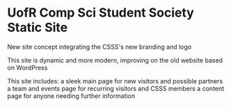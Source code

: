 # UofR Comp Sci Student Society Static Site

New site concept integrating the CSSS's new branding and logo

This site is dynamic and more modern, improving on the old website based on WordPress

This site includes:
 a sleek main page for new visitors and possible partners
 a team and events page for recurring visitors and CSSS members
 a content page for anyone needing further information